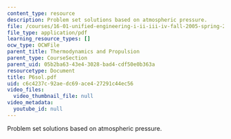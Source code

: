 ```yaml
---
content_type: resource
description: Problem set solutions based on atmospheric pressure.
file: /courses/16-01-unified-engineering-i-ii-iii-iv-fall-2005-spring-2006/c6c4237c92aedc69ace427291c44ec56_P6sol.pdf
file_type: application/pdf
learning_resource_types: []
ocw_type: OCWFile
parent_title: Thermodynamics and Propulsion
parent_type: CourseSection
parent_uid: 05b2ba63-43e4-3028-bad4-cdf50e0b363a
resourcetype: Document
title: P6sol.pdf
uid: c6c4237c-92ae-dc69-ace4-27291c44ec56
video_files:
  video_thumbnail_file: null
video_metadata:
  youtube_id: null
---
```

Problem set solutions based on atmospheric pressure.